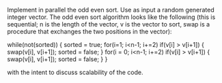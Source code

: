 Implement in parallel the odd even sort. Use as input a random generated integer vector. The odd even sort algorithm looks 
like the following (this is sequential; n is the length of the vector, v is the vector to sort, swap is a procedure that 
exchanges the two positions in the vector): 

while(not(sorted)) {
  sorted = true; 
  for(i=1; i<n-1; i+=2)
    if(v[i] > v[i+1]) { swap(v[i], v[i+1]); sorted = false; } 
  for(i = 0; i<n-1; i+=2) 
    if(v[i] > v[i+1]) { swap(v[i], v[i+1]); sorted = false; } 
}

with the intent to discuss scalability of the code.
